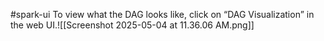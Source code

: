 #spark-ui 
To view what the DAG looks like, click on “DAG Visualization” in the web UI.![[Screenshot 2025-05-04 at 11.36.06 AM.png]]